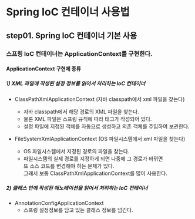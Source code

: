 # Spring IoC 컨테이너 사용법

## step01. Spring IoC 컨테이너 기본 사용

### 스프링 IoC 컨테이너는 ApplicationContext를 구현한다.

#### ApplicationContext 구현체 종류

##### 1) XML 파일에 작성된 설정 정보를 읽어서 처리하는 IoC 컨테이너
  - ClassPathXmlApplicationContext (자바 classpath에서 xml 파일을 찾는다)
    - 자바 classpath에서 해당 경로의 XML 파일을 찾는다.
    - 물론 XML 파일은 스프링 규칙에 따라 태그가 작성되어 있다.
    - 설정 파일에 지정된 객체를 자동으로 생성하고 의존 객체를 주입하여 보관한다.

  - FileSystemXmlApplicationContext (OS 파일시스템에서 xml 파일을 찾는다)
    - OS 파일시스템에서 지정된 경로의 파일을 찾는다.
    - 파일시스템의 실제 경로를 지정하게 되면 나중에 그 경로가 바뀌면<br/>
             또 소스 코드를 변경해야 하는 문제가 있다.<br/>
             그래서 보통 ClassPathXmlApplicationContext를 많이 사용한다.<br/>
      
##### 2) 클래스 안에 작성된 애노테이션을 읽어서 처리하는 IoC 컨테이너
  - AnnotationConfigApplicationContext
    - 스프링 설정정보를 담고 있는 클래스 정보를 넘긴다.